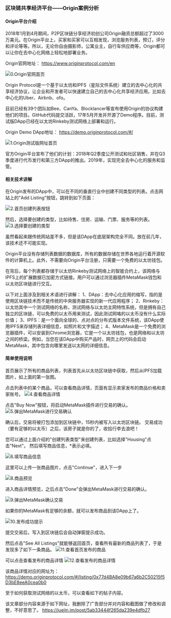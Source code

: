 ### 区块链共享经济平台——Origin案例分析

#### Origin平台介绍

2018年1月到4月期间，P2P区块链分享经济初创公司Origin融资总额超过了3000万美元。在Origin平台上，买家和买家可以互相发现，浏览服务列表，预订，评分和评论等等。所以，无论你自由摄影师，公寓业主，自行车供应商等，Origin都可以让你在去中心化网络上轻松地部署业务。

Origin官网地址：
https://www.originprotocol.com/en

![0.Origin官网首页](media/15281219311933/0.Origin%E5%AE%98%E7%BD%91%E9%A6%96%E9%A1%B5.png)


Origin Protocol是一个基于以太坊和IPFS（星际文件系统）建立的去中心化的共享经济协议，让企业和开发者可以快速建立自己的去中心化共享经济应用。比如去中心化的Uber、Airbnb、ofo。

目前已经有39个团队如Bee、CanYa、Blocklancer等宣布使用Origin的协议构建他们的项目。GitHub代码提交活跃，17年5月开发并开源了Demo程序。目前，测试版DApp已经在以太坊Rinkeby测试网络上部署和运行。

Origin Demo DApp地址：
https://demo.originprotocol.com/#/

![1.Origin测试版网址首页](media/15281219311933/1.Origin%E6%B5%8B%E8%AF%95%E7%89%88%E7%BD%91%E5%9D%80%E9%A6%96%E9%A1%B5.png)


官方Origin平台宣布了他们的计划：2018年Q2季度公开测试和社区销售，并在Q3季度进行代币发行和第三方DApp的推出。2019年，实现完全去中心化的服务和监管。

#### 相关技术讲解

在Origin发布的DApp中，可以在不同的垂直行业中创建不同类型的列表。点击网站上的"Add Listing"按钮，跳转到如下页面：

![2.首页创建列表按钮](media/15281219311933/2.%E9%A6%96%E9%A1%B5%E5%88%9B%E5%BB%BA%E5%88%97%E8%A1%A8%E6%8C%89%E9%92%AE.png)

然后，选择要创建的类型，比如待售、住房、运输、门票、服务等的列表。
![3.选择要创建的类型](media/15281219311933/3.%E9%80%89%E6%8B%A9%E8%A6%81%E5%88%9B%E5%BB%BA%E7%9A%84%E7%B1%BB%E5%9E%8B.png)

虽然看起来跟传统网站差不多，但是该DApp在底层架构完全不同。放在前几年，该技术还不可能实现。

Origin平台没有存储列表数据的数据库，所有的数据存储在世界各地运行着开源软件的计算机上。此外，不需要向Origin平台注册，只需要一个免费的以太坊钱包。

在背后，每个列表都存储于以太坊Rinkeby测试网络上的智能合约上，该网络与IPFS上的扩展数据已加密方式链接。用户可以通过浏览器插件MetaMask钱包和以太坊区块链进行交互。

以下对上面涉及到相关术语进行讲解：
1、DApp：去中心化应用的缩写，指的是使用区块链技术而不是传统的中央服务器实现的新一代应用程序；
2、Rinkeby：以太坊其中一个测试网络的名称，测试网络与以太坊主网特性系统，但是拥有自己独立的区块链，可以免费的以太币用来测试，因此测试网咯的以太币没有什么实际价值；
3、IPFS：是一个面向全球的、点对点的分布式版本文件系统，该DApp使用IPFS来存储列表详细信息，如照片和文字描述；
4、MetaMask是一个免费的浏览器插件，可以安装到Chrome浏览器，它是一个以太坊钱包，也是网络和以太坊之间的桥梁。例如，当您在该DApp中购买产品时，网页上的代码会启动MetaMask，其中包含向哪里发送以太网的详细信息。


#### 简单使用说明

首页展示了所有的商品列表，列表首先从以太坊区块链中获取，然后从IPFS加载图片，如上面的第一张图。

点击列表中的某个商品，可以查看商品详情，页面有显示卖家发布的商品价格和卖家账号。
![4.查看商品详情](media/15281219311933/4.%E6%9F%A5%E7%9C%8B%E5%95%86%E5%93%81%E8%AF%A6%E6%83%85.png)


点击"Buy Now"按钮，将启动MetaMask插件进行交易的确认。
![5.弹出MetaMask进行交易确认](media/15281219311933/5.%E5%BC%B9%E5%87%BAMetaMask%E8%BF%9B%E8%A1%8C%E4%BA%A4%E6%98%93%E7%A1%AE%E8%AE%A4.png)

确认后，交易将被打包添加到区块链中，15秒内被写入以太坊区块链。
交易成功（要有足够的以太币）之后，该房子就是你的了，收拾行李去浪吧！

您可以通过上面介绍的"创建列表类型"来创建列表，比如选择"Housing"点击"Next"。
然后填写商品信息，*表示必填。

![6.填写商品信息](media/15281219311933/6.%E5%A1%AB%E5%86%99%E5%95%86%E5%93%81%E4%BF%A1%E6%81%AF.png)


这里可以上传一张商品图片，点击"Continue"，进入下一步

![8.商品预览](media/15281219311933/8.%E5%95%86%E5%93%81%E9%A2%84%E8%A7%88.png)


进入商品详情预览，之后点击"Done"会弹出MetaMask进行交易的确认。

![9.弹出MetaMask确认交易](media/15281219311933/9.%E5%BC%B9%E5%87%BAMetaMask%E7%A1%AE%E8%AE%A4%E4%BA%A4%E6%98%93.png)

如果你的MetaMask有足够的余额，就可以发布商品到该DApp上了。

![10.发布成功提示](media/15281219311933/10.%E5%8F%91%E5%B8%83%E6%88%90%E5%8A%9F%E6%8F%90%E7%A4%BA.png)

提交交易后，写入到区块链后会自动弹窗提示成功。

然后点击"See All Listings"就能够返回首页，查看所有最新的商品列表了，于是发现多了如下一条商品。
![11.查看首页发布的商品](media/15281219311933/11.%E6%9F%A5%E7%9C%8B%E9%A6%96%E9%A1%B5%E5%8F%91%E5%B8%83%E7%9A%84%E5%95%86%E5%93%81.png)


可以点击查看发布的商品详情
![12.查看发布的商品详情](media/15281219311933/12.%E6%9F%A5%E7%9C%8B%E5%8F%91%E5%B8%83%E7%9A%84%E5%95%86%E5%93%81%E8%AF%A6%E6%83%85.png)


该商品详情对应的网址为：
https://demo.originprotocol.com/#/listing/0x77d4BA8e09b67a6b2C50215f5D3bE8eeA0cea0b0

至于如何获取测试网络的以太币，可以查看如下的帖子内容。

该文章部分内容来源于如下网址，我删除了广告部分并对内容和截图做了修改和调整，不好意思了。
https://juejin.im/post/5ab33444f265da239e4dfb27

